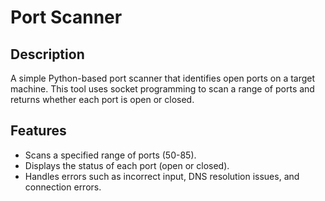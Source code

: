 # Port Scanner

## Description
A simple Python-based port scanner that identifies open ports on a target machine. This tool uses socket programming to scan a range of ports and returns whether each port is open or closed.

## Features
- Scans a specified range of ports (50-85).
- Displays the status of each port (open or closed).
- Handles errors such as incorrect input, DNS resolution issues, and connection errors.

